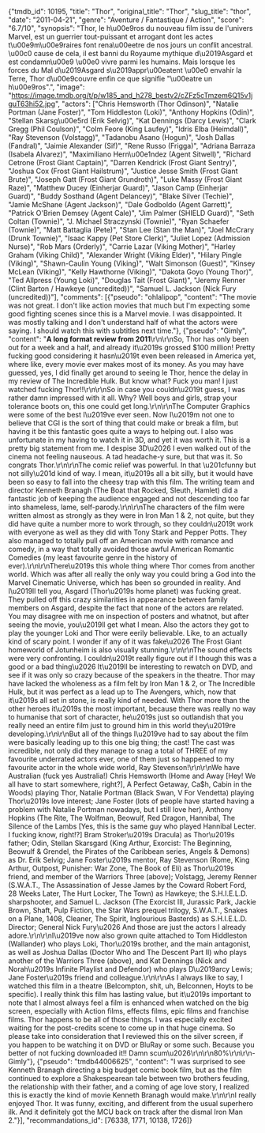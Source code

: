 {"tmdb_id": 10195, "title": "Thor", "original_title": "Thor", "slug_title": "thor", "date": "2011-04-21", "genre": "Aventure / Fantastique / Action", "score": "6.7/10", "synopsis": "Thor, le h\u00e9ros du nouveau film issu de l'univers Marvel, est un guerrier tout-puissant et arrogant dont les actes t\u00e9m\u00e9raires font rena\u00eetre de nos jours un conflit ancestral. \u00c0 cause de cela, il est banni du Royaume mythique d\u2019Asgard et est condamn\u00e9 \u00e0 vivre parmi les humains. Mais lorsque les forces du Mal d\u2019Asgard s\u2019appr\u00eatent \u00e0 envahir la Terre, Thor d\u00e9couvre enfin ce que signifie \"\u00eatre un h\u00e9ros\".", "image": "https://image.tmdb.org/t/p/w185_and_h278_bestv2/cZFz5cTmzem6Q15v1jguT63hi52.jpg", "actors": ["Chris Hemsworth (Thor Odinson)", "Natalie Portman (Jane Foster)", "Tom Hiddleston (Loki)", "Anthony Hopkins (Odin)", "Stellan Skarsg\u00e5rd (Erik Selvig)", "Kat Dennings (Darcy Lewis)", "Clark Gregg (Phil Coulson)", "Colm Feore (King Laufey)", "Idris Elba (Heimdall)", "Ray Stevenson (Volstagg)", "Tadanobu Asano (Hogun)", "Josh Dallas (Fandral)", "Jaimie Alexander (Sif)", "Rene Russo (Frigga)", "Adriana Barraza (Isabela Alvarez)", "Maximiliano Hern\u00e1ndez (Agent Sitwell)", "Richard Cetrone (Frost Giant Captain)", "Darren Kendrick (Frost Giant Sentry)", "Joshua Cox (Frost Giant Hailstrum)", "Justice Jesse Smith (Frost Giant Brute)", "Joseph Gatt (Frost Giant Grundroth)", "Luke Massy (Frost Giant Raze)", "Matthew Ducey (Einherjar Guard)", "Jason Camp (Einherjar Guard)", "Buddy Sosthand (Agent Delancey)", "Blake Silver (Techie)", "Jamie McShane (Agent Jackson)", "Dale Godboldo (Agent Garrett)", "Patrick O'Brien Demsey (Agent Cale)", "Jim Palmer (SHIELD Guard)", "Seth Coltan (Townie)", "J. Michael Straczynski (Townie)", "Ryan Schaefer (Townie)", "Matt Battaglia (Pete)", "Stan Lee (Stan the Man)", "Joel McCrary (Drunk Townie)", "Isaac Kappy (Pet Store Clerk)", "Juliet Lopez (Admission Nurse)", "Rob Mars (Orderly)", "Carrie Lazar (Viking Mother)", "Harley Graham (Viking Child)", "Alexander Wright (Viking Elder)", "Hilary Pingle (Viking)", "Shawn-Caulin Young (Viking)", "Walt Simonson (Guest)", "Kinsey McLean (Viking)", "Kelly Hawthorne (Viking)", "Dakota Goyo (Young Thor)", "Ted Allpress (Young Loki)", "Douglas Tait (Frost Giant)", "Jeremy Renner (Clint Barton / Hawkeye (uncredited))", "Samuel L. Jackson (Nick Fury (uncredited))"], "comments": [{"pseudo": "ohlalipop", "content": "The movie was not great. I don't like action movies that much but I'm expecting some good fighting scenes since this is a Marvel movie. I was disappointed. It was mostly talking and I don't understand half of what the actors were saying. I should watch this with subtitles next time."}, {"pseudo": "Gimly", "content": "**A long format review from 2011**\r\n\r\nSo, Thor has only been out for a week and a half, and already it\u2019s grossed $100 million! Pretty fucking good considering it hasn\u2019t even been released in America yet, where like, every movie ever makes most of its money. As you may have guessed, yes, I did finally get around to seeing le Thor, hence the delay in my review of The Incredible Hulk. But know what? Fuck you man! I just watched fucking Thor!!\r\n\r\nSo in case you couldn\u2019t guess, I was rather damn impressed with it all. Why? Well boys and girls, strap your tolerance boots on, this one could get long.\r\n\r\nThe Computer Graphics were some of the best I\u2019ve ever seen. Now I\u2019m not one to believe that CGI is the sort of thing that could make or break a film, but having it be this fantastic goes quite a ways to helping out. I also was unfortunate in my having to watch it in 3D, and yet it was worth it. This is a pretty big statement from me. I despise 3D\u2026 I even walked out of the cinema not feeling nauseous. A tad headache-y sure, but that was it. So congrats Thor.\r\n\r\nThe comic relief was powerful. In that \u201cfunny but not silly\u201d kind of way. I mean, it\u2019s all a bit silly, but it would have been so easy to fall into the cheesy trap with this film. The writing team and director Kenneth Branagh (The Boat that Rocked, Sleuth, Hamlet) did a fantastic job of keeping the audience engaged  and not descending too far into shameless, lame, self-parody.\r\n\r\nThe characters of the film were written almost as strongly as they were in Iron Man 1 & 2, not quite, but they did have quite a number more to work through, so they couldn\u2019t work with everyone as well as they did with Tony Stark and Pepper Potts. They also managed to totally pull off an American movie with romance and comedy, in a way that totally avoided those awful American Romantic Comedies (my least favourite genre in the history of ever).\r\n\r\nThere\u2019s this whole thing where Thor comes from another world. Which was after all really the only way you could bring a God into the Marvel Cinematic Universe, which has been so grounded in reality. And I\u2019ll tell you, Asgard (Thor\u2019s home planet) was fucking great. They pulled off this crazy similarities in appearance between family members on Asgard, despite the fact that none of the actors are related. You may disagree with me on inspection of posters and whatnot, but after seeing the movie, you\u2019ll get what I mean. Also the actors they got to play the younger Loki and Thor were eerily believable. Like, to an actually kind of scary point. I wonder if any of it was fake\u2026 The Frost Giant homeworld of Jotunheim is also visually stunning.\r\n\r\nThe sound effects were very confronting. I couldn\u2019t really figure out if I though this was a good or a bad thing\u2026 It\u2019ll be interesting to rewatch on DVD, and see if it was only so crazy because of the speakers in the theatre. Thor may have lacked the wholeness as a film felt by Iron Man 1 & 2, or The Incredible Hulk, but it was perfect as a lead up to The Avengers, which, now that it\u2019s all set in stone, is really kind of needed. With Thor more than the other heroes it\u2019s the most important, because there was really no way to humanise that sort of character, he\u2019s just so outlandish that you really need an entire film just to ground him in this world they\u2019re developing.\r\n\r\nBut all of the things I\u2019ve had to say about the film were basically leading up to this one big thing; the cast! The cast was incredible, not only did they manage to snag a total of THREE of my favourite underrated actors ever, one of them just so happened to my favourite actor in the whole wide world, Ray Stevenson!\r\n\r\nWe have Australian (fuck yes Australia!) Chris Hemsworth (Home and Away [Hey! We all have to start somewhere, right?], A Perfect Getaway, Ca$h, Cabin in the Woods) playing Thor, Natalie Portman (Black Swan, V For Vendetta) playing Thor\u2019s love interest; Jane Foster (lots of people have started having a problem with Natalie Portman nowadays, but I still love her), Anthony Hopkins (The Rite, The Wolfman, Beowulf, Red Dragon, Hannibal, The Silence of the Lambs [Yes, this is the same guy who played Hannibal Lecter. I fucking know, right!?] Bram Stroker\u2019s Dracula) as Thor\u2019s father; Odin, Stellan Skarsgard (King Arthur, Exorcist: The Beginning, Beowulf & Grendel, the Pirates of the Caribbean series, Angels & Demons) as Dr. Erik Selvig; Jane Foster\u2019s mentor, Ray Stevenson (Rome, King Arthur, Outpost, Punisher: War Zone, The Book of Eli) as Thor\u2019s friend, and member of the Warriors Three (above); Volstagg, Jeremy Renner (S.W.A.T., The Assassination of Jesse James by the Coward Robert Ford, 28 Weeks Later, The Hurt Locker, The Town) as Hawkeye; the S.H.I.E.L.D. sharpshooter, and Samuel L. Jackson (The Exorcist III, Jurassic Park, Jackie Brown, Shaft, Pulp Fiction, the Star Wars prequel trilogy, S.W.A.T., Snakes on a Plane, 1408,  Cleaner, The Spirit, Inglourious Basterds) as S.H.I.E.L.D. Director; General Nick Fury\u2026 And those are just the actors I already adore.\r\n\r\nI\u2019ve now also grown quite attached to Tom Hiddleston (Wallander) who plays Loki, Thor\u2019s brother, and the main antagonist, as well as Joshua Dallas (Doctor Who and The Descent Part II) who plays another of the Warriors Three (above), and Kat Dennings (Nick and Norah\u2019s Infinite Playlist and Defendor) who plays D\u2019arcy Lewis; Jane Foster\u2019s friend and colleague.\r\n\r\nAs I always like to say, I watched this film in a theatre (Belcompton, shit, uh, Belconnen, Hoyts to be specific). I really think this film has lasting value, but it\u2019s important to note that I almost always feel a film is enhanced when watched on the big screen, especially with Action films, effects films, epic films and franchise films. Thor happens to be all of those things. I was especially excited waiting for the post-credits scene to come up in that huge cinema. So please take into consideration that I reviewed this on the silver screen, if you happen to be watching it on DVD or BluRay or some such. Because you better of not fucking downloaded it!!  Damn scum\u2026\r\n\r\n80%\r\n\r\n-Gimly"}, {"pseudo": "tmdb44006625", "content": "I was surprised to see Kenneth Branagh directing a big budget comic book film, but as the film continued to explore a Shakespearean tale between two brothers feuding, the relationship with their father, and a coming of age love story, I realized this is exactly the kind of movie Kenneth Branagh would make.\r\n\r\nI really enjoyed Thor. It was funny, exciting, and different from the usual superhero ilk. And it definitely got the MCU back on track after the dismal Iron Man 2."}], "recommandations_id": [76338, 1771, 10138, 1726]}